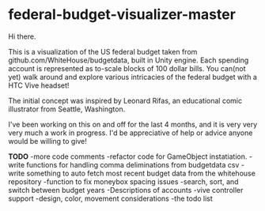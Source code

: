 # federal-budget-visualizer-master

Hi there.

This is a visualization of the US federal budget taken from github.com/WhiteHouse/budgetdata, built in Unity engine.
Each spending account is represented as to-scale blocks of 100 dollar bills. You can(not yet) walk around and explore
various intricacies of the federal budget with a HTC Vive headset!

The initial concept was inspired by Leonard Rifas, an educational comic illustrator from Seattle, Washington.

I've been working on this on and off for the last 4 months, and it is very very very much a work in progress. I'd be appreciative of
help or advice anyone would be willing to give!

****TODO****
-more code comments
-refactor code for GameObject instatiation.
-write functions for handling comma deliminations from budgetdata csv
-write something to auto fetch most recent budget data from the whitehouse repository
-function to fix moneybox spacing issues
-search, sort, and switch between budget years
-Descriptions of accounts
-vive controller support
-design, color, movement considerations
-the todo list
